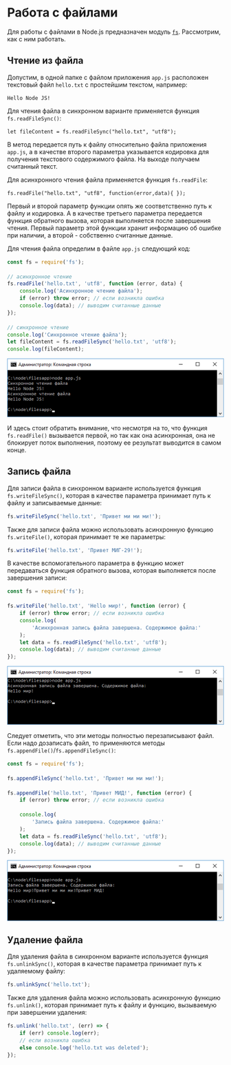 # Работа с файлами

Для работы с файлами в Node.js предназначен модуль [`fs`](https://nodejs.org/api/fs.html). Рассмотрим, как с ним работать.

## Чтение из файла

Допустим, в одной папке с файлом приложения `app.js` расположен текстовый файл `hello.txt` с простейшим текстом, например:

```
Hello Node JS!
```

Для чтения файла в синхронном варианте применяется функция `fs.readFileSync()`:

```
let fileContent = fs.readFileSync("hello.txt", "utf8");
```

В метод передается путь к файлу относительно файла приложения `app.js`, а в качестве второго параметра указывается кодировка для получения текстового содержимого файла. На выходе получаем считанный текст.

Для асинхронного чтения файла применяется функция `fs.readFile`:

```
fs.readFile("hello.txt", "utf8", function(error,data){ });
```

Первый и второй параметр функции опять же соответственно путь к файлу и кодировка. А в качестве третьего параметра передается функция обратного вызова, которая выполняется после завершения чтения. Первый параметр этой функции хранит информацию об ошибке при наличии, а второй - собственно считанные данные.

Для чтения файла определим в файле `app.js` следующий код:

```js
const fs = require('fs');

// асинхронное чтение
fs.readFile('hello.txt', 'utf8', function (error, data) {
    console.log('Асинхронное чтение файла');
    if (error) throw error; // если возникла ошибка
    console.log(data); // выводим считанные данные
});

// синхронное чтение
console.log('Синхронное чтение файла');
let fileContent = fs.readFileSync('hello.txt', 'utf8');
console.log(fileContent);
```

![2.17.png](2.17.png)

И здесь стоит обратить внимание, что несмотря на то, что функция `fs.readFile()` вызывается первой, но так как она асинхронная, она не блокирует поток выполнения, поэтому ее результат выводится в самом конце.

## Запись файла

Для записи файла в синхронном варианте используется функция `fs.writeFileSync()`, которая в качестве параметра принимает путь к файлу и записываемые данные:

```js
fs.writeFileSync('hello.txt', 'Привет ми ми ми!');
```

Также для записи файла можно использовать асинхронную функцию `fs.writeFile()`, которая принимает те же параметры:

```js
fs.writeFile('hello.txt', 'Привет МИГ-29!');
```

В качестве вспомогательного параметра в функцию может передаваться функция обратного вызова, которая выполняется после завершения записи:

```js
const fs = require('fs');

fs.writeFile('hello.txt', 'Hello мир!', function (error) {
    if (error) throw error; // если возникла ошибка
    console.log(
        'Асинхронная запись файла завершена. Содержимое файла:'
    );
    let data = fs.readFileSync('hello.txt', 'utf8');
    console.log(data); // выводим считанные данные
});
```

![2.18.png](2.18.png)

Следует отметить, что эти методы полностью перезаписывают файл. Если надо дозаписать файл, то применяются методы `fs.appendFile()`/`fs.appendFileSync()`:

```js
const fs = require('fs');

fs.appendFileSync('hello.txt', 'Привет ми ми ми!');

fs.appendFile('hello.txt', 'Привет МИД!', function (error) {
    if (error) throw error; // если возникла ошибка

    console.log(
        'Запись файла завершена. Содержимое файла:'
    );
    let data = fs.readFileSync('hello.txt', 'utf8');
    console.log(data); // выводим считанные данные
});
```

![2.19.png](2.19.png)

## Удаление файла

Для удаления файла в синхронном варианте используется функция `fs.unlinkSync()`, которая в качестве параметра принимает путь к удаляемому файлу:

```js
fs.unlinkSync('hello.txt');
```

Также для удаления файла можно использовать асинхронную функцию `fs.unlink()`, которая принимает путь к файлу и функцию, вызываемую при завершении удаления:

```js
fs.unlink('hello.txt', (err) => {
    if (err) console.log(err);
    // если возникла ошибка
    else console.log('hello.txt was deleted');
});
```
